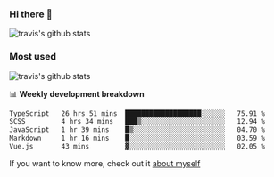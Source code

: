 ### Hi there 👋

<!--
**HondryTravis/HondryTravis** is a ✨ _special_ ✨ repository because its `README.md` (this file) appears on your GitHub profile.

Here are some ideas to get you started:

- 🔭 I’m currently working on ...
- 🌱 I’m currently learning ...
- 👯 I’m looking to collaborate on ...
- 🤔 I’m looking for help with ...
- 💬 Ask me about ...
- 📫 How to reach me: ...
- 😄 Pronouns: ...
- ⚡ Fun fact: ...
-->

![travis's github stats](https://github-readme-stats.vercel.app/api?username=HondryTravis&hide=stars)
### Most used
![travis's github stats](https://github-readme-stats.anuraghazra1.vercel.app/api/top-langs/?username=HondryTravis&layout=compact&hide_title=true)

📊 **Weekly development breakdown**

<!--START_SECTION:waka-->

```txt
TypeScript   26 hrs 51 mins  ███████████████████░░░░░░   75.91 %
SCSS         4 hrs 34 mins   ███▒░░░░░░░░░░░░░░░░░░░░░   12.94 %
JavaScript   1 hr 39 mins    █▒░░░░░░░░░░░░░░░░░░░░░░░   04.70 %
Markdown     1 hr 16 mins    █░░░░░░░░░░░░░░░░░░░░░░░░   03.59 %
Vue.js       43 mins         ▓░░░░░░░░░░░░░░░░░░░░░░░░   02.05 %
```

<!--END_SECTION:waka-->

If you want to know more, check out it [about myself](https://hondrytravis.github.io/)
